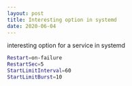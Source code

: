 ```yaml
---
layout: post
title: Interesting option in systemd
date: 2020-06-04
---
```


interesting option for a service in systemd

```bash
Restart=on-failure
RestartSec=5
StartLimitInterval=60
StartLimitBurst=10
```
